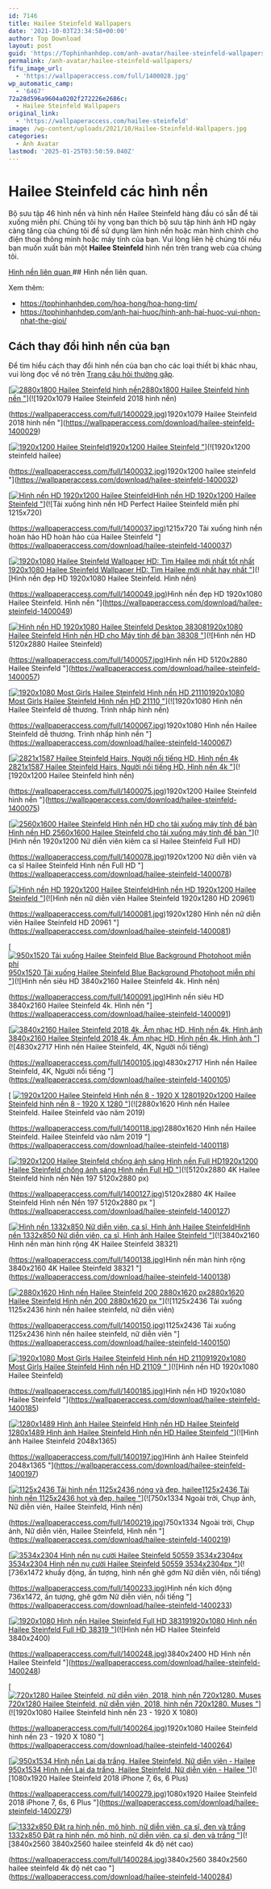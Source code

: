 ```yaml
---
id: 7146
title: Hailee Steinfeld Wallpapers
date: '2021-10-03T23:34:58+00:00'
author: Top Download
layout: post
guid: 'https://Tophinhanhdep.com/anh-avatar/hailee-steinfeld-wallpapers/'
permalink: /anh-avatar/hailee-steinfeld-wallpapers/
fifu_image_url:
  - 'https://wallpaperaccess.com/full/1400028.jpg'
wp_automatic_camp:
  - '6467'
72a28d596a9604a0202f272226e2686c:
  - Hailee Steinfeld Wallpapers
original_link:
  - 'https://wallpaperaccess.com/hailee-steinfeld'
image: /wp-content/uploads/2021/10/Hailee-Steinfeld-Wallpapers.jpg
categories:
  - Ảnh Avatar
lastmod: '2025-01-25T03:50:59.040Z'
---
```

# Hailee Steinfeld các hình nền

Bộ sưu tập 46 hình nền và hình nền Hailee Steinfeld hàng đầu có sẵn để tải xuống miễn phí. Chúng tôi hy vọng bạn thích bộ sưu tập hình ảnh HD ngày càng tăng của chúng tôi để sử dụng làm hình nền hoặc màn hình chính cho điện thoại thông minh hoặc máy tính của bạn. Vui lòng liên hệ chúng tôi nếu bạn muốn xuất bản một **Hailee Steinfeld** hình nền trên trang web của chúng tôi.

[Hình nền liên quan ](#related) ## Hình nền liên quan.

   
 Xem thêm:

   
- <https://tophinhanhdep.com/hoa-hong/hoa-hong-tim/>
- <https://tophinhanhdep.com/anh-hai-huoc/hinh-anh-hai-huoc-vui-nhon-nhat-the-gioi/>

## Cách thay đổi hình nền của bạn

Để tìm hiểu cách thay đổi hình nền của bạn cho các loại thiết bị khác nhau, vui lòng đọc về nó trên [Trang câu hỏi thường gặp](https://tophinhanhdep.com/faq/).

  
[[![2880x1800 Hailee Steinfeld hình nền](https://wallpaperaccess.com/full/1400028.jpg)2880x1800 Hailee Steinfeld hình nền "](https://wallpaperaccess.com/download/hailee-steinfeld-1400028)](![1920x1079 Hailee Steinfeld 2018 hình nền)

(https://wallpaperaccess.com/full/1400029.jpg)1920x1079 Hailee Steinfeld 2018 hình nền "](https://wallpaperaccess.com/download/hailee-steinfeld-1400029)

[[![1920x1200 Hailee Steinfeld](https://wallpaperaccess.com/full/1400030.jpg)1920x1200 Hailee Steinfeld "](https://wallpaperaccess.com/download/hailee-steinfeld-1400030)](![1920x1200 steinfeld hailee)

(https://wallpaperaccess.com/full/1400032.jpg)1920x1200 hailee steinfeld "](https://wallpaperaccess.com/download/hailee-steinfeld-1400032)

[[![Hình nền HD 1920x1200 Hailee Steinfeld](https://wallpaperaccess.com/full/1400036.jpg)Hình nền HD 1920x1200 Hailee Steinfeld "](https://wallpaperaccess.com/download/hailee-steinfeld-1400036)](![Tải xuống hình nền HD Perfect Hailee Steinfeld miễn phí 1215x720)

(https://wallpaperaccess.com/full/1400037.jpg)1215x720 Tải xuống hình nền hoàn hảo HD hoàn hảo của Hailee Steinfeld "](https://wallpaperaccess.com/download/hailee-steinfeld-1400037)

[[![1920x1080 Hailee Steinfeld Wallpaper HD: Tìm Hailee mới nhất tốt nhất](https://wallpaperaccess.com/full/1400040.jpg)1920x1080 Hailee Steinfeld Wallpaper HD: Tìm Hailee mới nhất hay nhất "](https://wallpaperaccess.com/download/hailee-steinfeld-1400040)](![Hình nền đẹp HD 1920x1080 Hailee Steinfeld.  Hình nền)

(https://wallpaperaccess.com/full/1400049.jpg)Hình nền đẹp HD 1920x1080 Hailee Steinfeld. Hình nền "](https://wallpaperaccess.com/download/hailee-steinfeld-1400049)

[[![Hình nền HD 1920x1080 Hailee Steinfeld Desktop 38308](https://wallpaperaccess.com/full/1400050.jpg)1920x1080 Hailee Steinfeld Hình nền HD cho Máy tính để bàn 38308 "](https://wallpaperaccess.com/download/hailee-steinfeld-1400050)](![Hình nền HD 5120x2880 Hailee Steinfeld)

(https://wallpaperaccess.com/full/1400057.jpg)Hình nền HD 5120x2880 Hailee Steinfeld "](https://wallpaperaccess.com/download/hailee-steinfeld-1400057)

[[![1920x1080 Most Girls Hailee Steinfeld Hình nền HD 21110](https://wallpaperaccess.com/full/1400060.jpg)1920x1080 Most Girls Hailee Steinfeld Hình nền HD 21110 "](https://wallpaperaccess.com/download/hailee-steinfeld-1400060)](![1920x1080 Hình nền Hailee Steinfeld dễ thương.  Trình nhấp hình nền)

(https://wallpaperaccess.com/full/1400067.jpg)1920x1080 Hình nền Hailee Steinfeld dễ thương. Trình nhấp hình nền "](https://wallpaperaccess.com/download/hailee-steinfeld-1400067)

[[![2821x1587 Hailee Steinfeld Hairs, Người nổi tiếng HD, Hình nền 4k](https://wallpaperaccess.com/full/1400068.jpg)2821x1587 Hailee Steinfeld Hairs, Người nổi tiếng HD, Hình nền 4k "](https://wallpaperaccess.com/download/hailee-steinfeld-1400068)](![1920x1200 Hailee Steinfeld hình nền)

(https://wallpaperaccess.com/full/1400075.jpg)1920x1200 Hailee Steinfeld hình nền "](https://wallpaperaccess.com/download/hailee-steinfeld-1400075)

[[![2560x1600 Hailee Steinfeld Hình nền HD cho tải xuống máy tính để bàn](https://wallpaperaccess.com/full/1400077.jpg)Hình nền HD 2560x1600 Hailee Steinfeld cho tải xuống máy tính để bàn "](https://wallpaperaccess.com/download/hailee-steinfeld-1400077)](![Hình nền 1920x1200 Nữ diễn viên kiêm ca sĩ Hailee Steinfeld Full HD)

(https://wallpaperaccess.com/full/1400078.jpg)1920x1200 Nữ diễn viên và ca sĩ Hailee Steinfeld Hình nền Full HD "](https://wallpaperaccess.com/download/hailee-steinfeld-1400078)

[[![Hình nền HD 1920x1200 Hailee Steinfeld](https://wallpaperaccess.com/full/1400079.jpg)Hình nền HD 1920x1200 Hailee Steinfeld "](https://wallpaperaccess.com/download/hailee-steinfeld-1400079)](![Hình nền nữ diễn viên Hailee Steinfeld 1920x1280 HD 20961)

(https://wallpaperaccess.com/full/1400081.jpg)1920x1280 Hình nền nữ diễn viên Hailee Steinfeld HD 20961 "](https://wallpaperaccess.com/download/hailee-steinfeld-1400081)

[[![950x1520 Tải xuống Hailee Steinfeld Blue Background Photohoot miễn phí](https://wallpaperaccess.com/full/1400085.jpg)950x1520 Tải xuống Hailee Steinfeld Blue Background Photohoot miễn phí "](https://wallpaperaccess.com/download/hailee-steinfeld-1400085)](![Hình nền siêu HD 3840x2160 Hailee Steinfeld 4k.  Hình nền)

(https://wallpaperaccess.com/full/1400091.jpg)Hình nền siêu HD 3840x2160 Hailee Steinfeld 4k. Hình nền "](https://wallpaperaccess.com/download/hailee-steinfeld-1400091)

[[![3840x2160 Hailee Steinfeld 2018 4k, Âm nhạc HD, Hình nền 4k, Hình ảnh](https://wallpaperaccess.com/full/1400100.jpg)3840x2160 Hailee Steinfeld 2018 4k, Âm nhạc HD, Hình nền 4k, Hình ảnh "](https://wallpaperaccess.com/download/hailee-steinfeld-1400100)](![4830x2717 Hình nền Hailee Steinfeld, 4K, Người nổi tiếng)

(https://wallpaperaccess.com/full/1400105.jpg)4830x2717 Hình nền Hailee Steinfeld, 4K, Người nổi tiếng "](https://wallpaperaccess.com/download/hailee-steinfeld-1400105)

[ [![1920x1200 Hailee Steinfeld Hình nền 8 - 1920 X 1280](https://wallpaperaccess.com/full/1400113.jpg)1920x1200 Hailee Steinfeld hình nền 8 - 1920 X 1280 "](https://wallpaperaccess.com/download/hailee-steinfeld-1400113)](![2880x1620 Hình nền Hailee Steinfeld.  Hailee Steinfeld vào năm 2019)

(https://wallpaperaccess.com/full/1400118.jpg)2880x1620 Hình nền Hailee Steinfeld. Hailee Steinfeld vào năm 2019 "](https://wallpaperaccess.com/download/hailee-steinfeld-1400118)

[[![1920x1200 Hailee Steinfeld chống ánh sáng Hình nền Full HD](https://wallpaperaccess.com/full/1400123.jpg)1920x1200 Hailee Steinfeld chống ánh sáng Hình nền Full HD "](https://wallpaperaccess.com/download/hailee-steinfeld-1400123)](![5120x2880 4K Hailee Steinfeld hình nền Nền 197 5120x2880 px)

(https://wallpaperaccess.com/full/1400127.jpg)5120x2880 4K Hailee Steinfeld Hình nền Nền 197 5120x2880 px "](https://wallpaperaccess.com/download/hailee-steinfeld-1400127)

[[![Hình nền 1332x850 Nữ diễn viên, ca sĩ, Hình ảnh Hailee Steinfeld](https://wallpaperaccess.com/full/1400135.jpg)Hình nền 1332x850 Nữ diễn viên, ca sĩ, Hình ảnh Hailee Steinfeld "](https://wallpaperaccess.com/download/hailee-steinfeld-1400135)](![3840x2160 Hình nền màn hình rộng 4K Hailee Steinfeld 38321)

(https://wallpaperaccess.com/full/1400138.jpg)Hình nền màn hình rộng 3840x2160 4K Hailee Steinfeld 38321 "](https://wallpaperaccess.com/download/hailee-steinfeld-1400138)

[[![2880x1620 Hình nền Hailee Steinfeld 200 2880x1620 px](https://wallpaperaccess.com/full/1400143.jpg)2880x1620 Hailee Steinfeld Hình nền 200 2880x1620 px "](https://wallpaperaccess.com/download/hailee-steinfeld-1400143)](![1125x2436 Tải xuống 1125x2436 hình nền hailee steinfeld, nữ diễn viên)

(https://wallpaperaccess.com/full/1400150.jpg)1125x2436 Tải xuống 1125x2436 hình nền hailee steinfeld, nữ diễn viên "](https://wallpaperaccess.com/download/hailee-steinfeld-1400150)

[[![1920x1080 Most Girls Hailee Steinfeld Hình nền HD 21109](https://wallpaperaccess.com/full/1400178.jpg)1920x1080 Most Girls Hailee Steinfeld Hình nền HD 21109 " ](https://wallpaperaccess.com/download/hailee-steinfeld-1400178)](![Hình nền HD 1920x1080 Hailee Steinfeld)

(https://wallpaperaccess.com/full/1400185.jpg)Hình nền HD 1920x1080 Hailee Steinfeld "](https://wallpaperaccess.com/download/hailee-steinfeld-1400185)

[[![1280x1489 Hình ảnh Hailee Steinfeld Hình nền HD Hailee Steinfeld](https://wallpaperaccess.com/full/1400193.jpg)1280x1489 Hình ảnh Hailee Steinfeld Hình nền HD Hailee Steinfeld "](https://wallpaperaccess.com/download/hailee-steinfeld-1400193)](![Hình ảnh Hailee Steinfeld 2048x1365)

(https://wallpaperaccess.com/full/1400197.jpg)Hình ảnh Hailee Steinfeld 2048x1365 "](https://wallpaperaccess.com/download/hailee-steinfeld-1400197)

[[![1125x2436 Tải hình nền 1125x2436 nóng và đẹp, hailee](https://wallpaperaccess.com/full/1400205.jpg)1125x2436 Tải hình nền 1125x2436 hot và đẹp, hailee "](https://wallpaperaccess.com/download/hailee-steinfeld-1400205)](![750x1334 Ngoài trời, Chụp ảnh, Nữ diễn viên, Hailee Steinfeld, Hình nền)

(https://wallpaperaccess.com/full/1400219.jpg)750x1334 Ngoài trời, Chụp ảnh, Nữ diễn viên, Hailee Steinfeld, Hình nền "](https://wallpaperaccess.com/download/hailee-steinfeld-1400219)

[[![3534x2304 Hình nền nụ cười Hailee Steinfeld 50559 3534x2304px](https://wallpaperaccess.com/full/1400222.jpg)3534x2304 Hình nền nụ cười Hailee Steinfeld 50559 3534x2304px "](https://wallpaperaccess.com/download/hailee-steinfeld-1400222)](![736x1472 khuấy động, ấn tượng, hình nền ghê gớm Nữ diễn viên, nổi tiếng)

(https://wallpaperaccess.com/full/1400233.jpg)Hình nền kích động 736x1472, ấn tượng, ghê gớm Nữ diễn viên, nổi tiếng "](https://wallpaperaccess.com/download/hailee-steinfeld-1400233)

[[![1920x1080 Hình nền Hailee Steinfeld Full HD 38319](https://wallpaperaccess.com/full/1400243.jpg)1920x1080 Hình nền Hailee Steinfeld Full HD 38319 "](https://wallpaperaccess.com/download/hailee-steinfeld-1400243)](![Hình nền HD Hailee Steinfeld 3840x2400)

(https://wallpaperaccess.com/full/1400248.jpg)3840x2400 HD Hình nền Hailee Steinfeld "](https://wallpaperaccess.com/download/hailee-steinfeld-1400248)

[[![720x1280 Hailee Steinfeld, nữ diễn viên, 2018, hình nền 720x1280.  Muses](https://wallpaperaccess.com/full/1400259.jpg)720x1280 Hailee Steinfeld, nữ diễn viên, 2018, hình nền 720x1280. Muses "](https://wallpaperaccess.com/download/hailee-steinfeld-1400259)](![1920x1080 Hailee Steinfeld hình nền 23 - 1920 X 1080)

(https://wallpaperaccess.com/full/1400264.jpg)1920x1080 Hailee Steinfeld hình nền 23 - 1920 X 1080 "](https://wallpaperaccess.com/download/hailee-steinfeld-1400264)

[[![950x1534 Hình nền Lai da trắng, Hailee Steinfeld, Nữ diễn viên - Hailee](https://wallpaperaccess.com/full/1400272.jpg)950x1534 Hình nền Lai da trắng, Hailee Steinfeld, Nữ diễn viên - Hailee "](https://wallpaperaccess.com/download/hailee-steinfeld-1400272)](![1080x1920 Hailee Steinfeld 2018 iPhone 7, 6s, 6 Plus)

(https://wallpaperaccess.com/full/1400279.jpg)1080x1920 Hailee Steinfeld 2018 iPhone 7, 6s, 6 Plus "](https://wallpaperaccess.com/download/hailee-steinfeld-1400279)

[[![1332x850 Đặt ra hình nền, mô hình, nữ diễn viên, ca sĩ, đen và trắng](https://wallpaperaccess.com/full/1400280.jpg) 1332x850 Đặt ra hình nền, mô hình, nữ diễn viên, ca sĩ, đen và trắng "](https://wallpaperaccess.com/download/hailee-steinfeld-1400280)](![3840x2560 3840x2560 hailee steinfeld 4k độ nét cao)

(https://wallpaperaccess.com/full/1400284.jpg)3840x2560 3840x2560 hailee steinfeld 4k độ nét cao "](https://wallpaperaccess.com/download/hailee-steinfeld-1400284)
